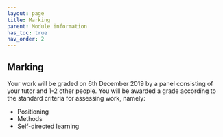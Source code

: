 ```yaml
---
layout: page
title: Marking
parent: Module information
has_toc: true
nav_order: 2
---
```




## Marking

Your work will be graded on 6th December 2019 by a panel consisting of your tutor and 1-2 other people. You will be awarded a grade according to the standard criteria for assessing work, namely:



- Positioning
- Methods
- Self-directed learning


